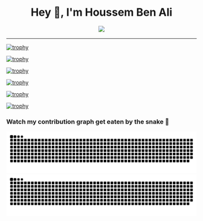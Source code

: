 
<h1 align="center">Hey 👋, I'm Houssem Ben Ali</h1>

<div align="center"><img src="https://komarev.com/ghpvc/?username=hbenali&color=brightgreen"/></div>

----

[![trophy](https://github-profile-trophy.vercel.app/?username=hbenali&theme=dracula#gh-dark-mode-only)](https://github.com/ryo-ma/github-profile-trophy#gh-dark-mode-only)

[![trophy](https://github-profile-trophy.vercel.app/?username=hbenali#gh-light-mode-only)](https://github.com/ryo-ma/github-profile-trophy#gh-light-mode-only)

[![trophy](https://github-readme-stats.vercel.app/api?username=hbenali&count_private=true&show_icons=true&theme=dracula)](https://github.com/ryo-ma/github-profile-trophy#gh-dark-mode-only)

[![trophy](https://github-readme-stats.vercel.app/api?username=hbenali&count_private=true&show_icons=true)](https://github.com/ryo-ma/github-profile-trophy#gh-light-mode-only)

[![trophy](https://github-readme-stats.vercel.app/api/top-langs/?username=hbenali&theme=dracula&langs_count=15&layout=compact&hide=php)](https://github.com/ryo-ma/github-profile-trophy#gh-dark-mode-only)

[![trophy](https://github-readme-stats.vercel.app/api/top-langs/?username=hbenali&langs_count=15&layout=compact&hide=php)](https://github.com/ryo-ma/github-profile-trophy#gh-light-mode-only)

<h3> Watch my contribution graph get eaten by the snake 🐍</h3>

<!-- platane/snk works, it just puts it on a new branch -->
![GitHub Snake Light](https://github.com/hbenali/hbenali/blob/output/github-snake.svg#gh-light-mode-only)
![GitHub Snake dark](https://github.com/hbenali/hbenali/blob/output/github-snake-dark.svg#gh-dark-mode-only)
